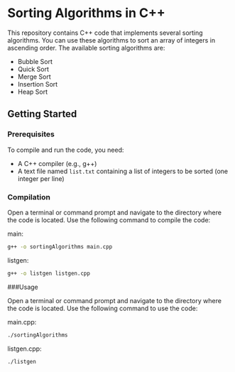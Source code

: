 # Sorting Algorithms in C++

This repository contains C++ code that implements several sorting algorithms. You can use these algorithms to sort an array of integers in ascending order. The available sorting algorithms are:

- Bubble Sort
- Quick Sort
- Merge Sort
- Insertion Sort
- Heap Sort

## Getting Started

### Prerequisites

To compile and run the code, you need:

- A C++ compiler (e.g., g++)
- A text file named `list.txt` containing a list of integers to be sorted (one integer per line)

### Compilation

Open a terminal or command prompt and navigate to the directory where the code is located. Use the following command to compile the code:

main:
```bash
g++ -o sortingAlgorithms main.cpp
```
listgen:
```bash
g++ -o listgen listgen.cpp
```

###Usage

Open a terminal or command prompt and navigate to the directory where the code is located. Use the following command to use the code:

main.cpp:
```bash
./sortingAlgorithms
```
listgen.cpp:
```bash
./listgen
```
